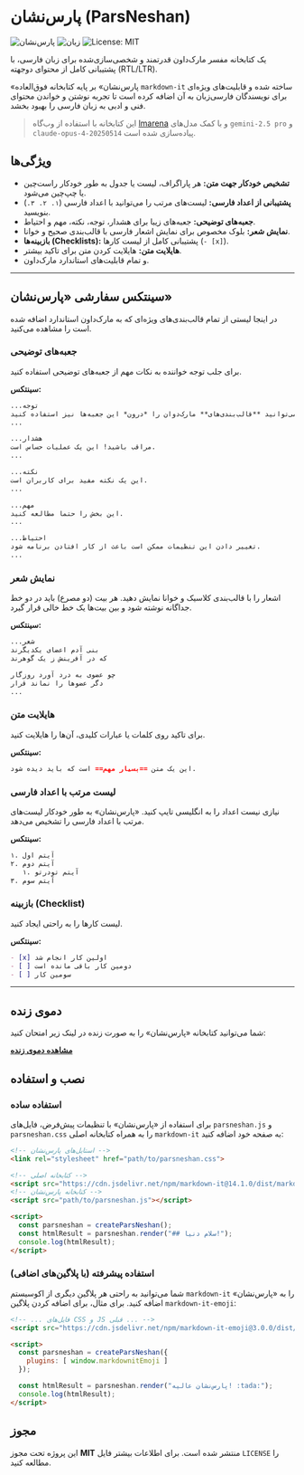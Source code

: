 # پارس‌نشان (ParsNeshan)

![پارس‌نشان](https://img.shields.io/badge/ParsNeshan-v1.3.0-blue)
![زبان](https://img.shields.io/badge/Language-Persian-green)
![License: MIT](https://img.shields.io/badge/License-MIT-yellow.svg)

یک کتابخانه مفسر مارک‌داون قدرتمند و شخصی‌سازی‌شده برای زبان فارسی، با پشتیبانی کامل از محتوای دوجهته (RTL/LTR).

«پارس‌نشان» بر پایه کتابخانه فوق‌العاده `markdown-it` ساخته شده و قابلیت‌های ویژه‌ای برای نویسندگان فارسی‌زبان به آن اضافه کرده است تا تجربه نوشتن و خواندن محتوای فنی و ادبی به زبان فارسی را بهبود بخشد.

> این کتابخانه با استفاده از وب‌گاه [lmarena](https://lmarena.ai) و با کمک مدل‌های `gemini-2.5 pro` و `claude-opus-4-20250514` پیاده‌سازی شده است.

## ویژگی‌ها

- **تشخیص خودکار جهت متن:** هر پاراگراف، لیست یا جدول به طور خودکار راست‌چین یا چپ‌چین می‌شود.
- **پشتیبانی از اعداد فارسی:** لیست‌های مرتب را می‌توانید با اعداد فارسی (`۱. ۲. ۳.`) بنویسید.
- **جعبه‌های توضیحی:** جعبه‌های زیبا برای هشدار، توجه، نکته، مهم و احتیاط.
- **نمایش شعر:** بلوک مخصوص برای نمایش اشعار فارسی با قالب‌بندی صحیح و خوانا.
- **بازبینه‌ها (Checklists):** پشتیبانی کامل از لیست کارها (`- [x]`).
- **هایلایت متن:** هایلایت کردن متن برای تاکید بیشتر.
- و تمام قابلیت‌های استاندارد مارک‌داون.

---

## سینتکس سفارشی «پارس‌نشان»

در اینجا لیستی از تمام قالب‌بندی‌های ویژه‌ای که به مارک‌داون استاندارد اضافه شده است را مشاهده می‌کنید.

### جعبه‌های توضیحی

برای جلب توجه خواننده به نکات مهم از جعبه‌های توضیحی استفاده کنید.

**سینتکس:**
```markdown
...توجه
این یک پیام توجه است. شما می‌توانید **قالب‌بندی‌های** مارک‌دوان را *درون* این جعبه‌ها نیز استفاده کنید.
...

...هشدار
مراقب باشید! این یک عملیات حساس است.
...

...نکته
این یک نکته مفید برای کاربران است.
...

...مهم
این بخش را حتما مطالعه کنید.
...

...احتیاط
تغییر دادن این تنظیمات ممکن است باعث از کار افتادن برنامه شود.
...
```

### نمایش شعر

اشعار را با قالب‌بندی کلاسیک و خوانا نمایش دهید. هر بیت (دو مصرع) باید در دو خط جداگانه نوشته شود و بین بیت‌ها یک خط خالی قرار گیرد.

**سینتکس:**
```markdown
...شعر
بنی آدم اعضای یکدیگرند
که در آفرینش ز یک گوهرند

چو عضوی به درد آورد روزگار
دگر عضوها را نماند قرار
...
```

### هایلایت متن

برای تاکید روی کلمات یا عبارات کلیدی، آن‌ها را هایلایت کنید.

**سینتکس:**
```markdown
این یک متن ==بسیار مهم== است که باید دیده شود.
```

### لیست مرتب با اعداد فارسی

نیازی نیست اعداد را به انگلیسی تایپ کنید. «پارس‌نشان» به طور خودکار لیست‌های مرتب با اعداد فارسی را تشخیص می‌دهد.

**سینتکس:**
```markdown
۱. آیتم اول
۲. آیتم دوم
   ۱. آیتم تودرتو
۳. آیتم سوم
```

### بازبینه (Checklist)

لیست کارها را به راحتی ایجاد کنید.

**سینتکس:**
```markdown
- [x] اولین کار انجام شد
- [ ] دومین کار باقی مانده است
- [ ] سومین کار
```

---

## دموی زنده

شما می‌توانید کتابخانه «پارس‌نشان» را به صورت زنده در لینک زیر امتحان کنید:

**[مشاهده دموی زنده](https://alirho.github.io/parsneshan/)**

## نصب و استفاده

### استفاده ساده

برای استفاده از «پارس‌نشان» با تنظیمات پیش‌فرض، فایل‌های `parsneshan.js` و `parsneshan.css` را به همراه کتابخانه اصلی `markdown-it` به صفحه خود اضافه کنید:

```html
<!-- استایل‌های پارس‌نشان -->
<link rel="stylesheet" href="path/to/parsneshan.css">

<!-- کتابخانه اصلی -->
<script src="https://cdn.jsdelivr.net/npm/markdown-it@14.1.0/dist/markdown-it.min.js"></script>
<!-- کتابخانه پارس‌نشان -->
<script src="path/to/parsneshan.js"></script>

<script>
  const parsneshan = createParsNeshan();
  const htmlResult = parsneshan.render("## سلام دنیا!");
  console.log(htmlResult);
</script>
```

### استفاده پیشرفته (با پلاگین‌های اضافی)

شما می‌توانید به راحتی هر پلاگین دیگری از اکوسیستم `markdown-it` را به «پارس‌نشان» اضافه کنید. برای مثال، برای اضافه کردن پلاگین `markdown-it-emoji`:

```html
<!-- ... فایل‌های CSS و JS قبلی ... -->
<script src="https://cdn.jsdelivr.net/npm/markdown-it-emoji@3.0.0/dist/markdown-it-emoji.min.js"></script>

<script>
  const parsneshan = createParsNeshan({
    plugins: [ window.markdownitEmoji ]
  });

  const htmlResult = parsneshan.render("پارس‌نشان عالیه! :tada:");
  console.log(htmlResult);
</script>
```

## مجوز

این پروژه تحت مجوز **MIT** منتشر شده است. برای اطلاعات بیشتر فایل `LICENSE` را مطالعه کنید.